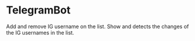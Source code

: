 # TelegramBot
Add and remove IG username on the list. Show and detects the changes of the IG usernames in the list.
